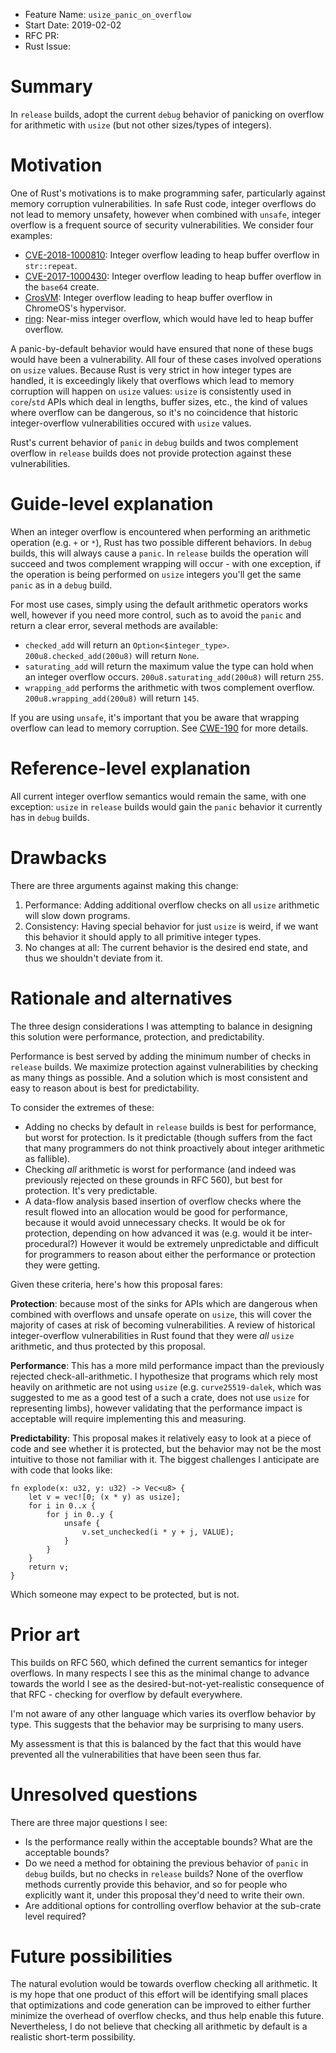 - Feature Name: `usize_panic_on_overflow`
- Start Date: 2019-02-02
- RFC PR:
- Rust Issue:

# Summary
[summary]: #summary

In `release` builds, adopt the current `debug` behavior of panicking on overflow
for arithmetic with `usize` (but not other sizes/types of integers).

# Motivation
[motivation]: #motivation

One of Rust's motivations is to make programming safer, particularly against
memory corruption vulnerabilities. In safe Rust code, integer overflows do not
lead to memory unsafety, however when combined with `unsafe`, integer overflow
is a frequent source of security vulnerabilities. We consider four examples:

- [CVE-2018-1000810](https://groups.google.com/d/msg/rustlang-security-announcements/CmSuTm-SaU0/AzVznVcTCgAJ):
  Integer overflow leading to heap buffer overflow in `str::repeat`.
- [CVE-2017-1000430](https://github.com/alicemaz/rust-base64/commit/24ead980daf11ba563e4fb2516187a56a71ad319):
  Integer overflow leading to heap buffer overflow in the `base64` create.
- [CrosVM](https://bugs.chromium.org/p/chromium/issues/detail?id=892904): Integer
  overflow leading to heap buffer overflow in ChromeOS's hypervisor.
- [ring](https://github.com/briansmith/ring/issues/742): Near-miss integer
  overflow, which would have led to heap buffer overflow.

A panic-by-default behavior would have ensured that none of these bugs would
have been a vulnerability. All four of these cases involved operations on
`usize` values. Because Rust is very strict in how integer types are handled, it
is exceedingly likely that overflows which lead to memory corruption will happen
on `usize` values: `usize` is consistently used in `core`/`std` APIs which deal
in lengths, buffer sizes, etc., the kind of values where overflow can be
dangerous, so it's no coincidence that historic integer-overflow vulnerabilities
occured with `usize` values.

Rust's current behavior of `panic` in `debug` builds and twos complement
overflow in `release` builds does not provide protection against these
vulnerabilities.

# Guide-level explanation
[guide-level-explanation]: #guide-level-explanation

When an integer overflow is encountered when performing an arithmetic operation
(e.g. `+` or `*`), Rust has two possible different behaviors. In `debug` builds,
this will always cause a `panic`. In `release` builds the operation will succeed
and twos complement wrapping will occur - with one exception, if the operation
is being performed on `usize` integers you'll get the same `panic` as in a
`debug` build.

For most use cases, simply using the default arithmetic operators works well,
however if you need more control, such as to avoid the `panic` and return a
clear error, several methods are available:

- `checked_add` will return an `Option<$integer_type>`.
  `200u8.checked_add(200u8)`  will return `None`.
- `saturating_add` will return the maximum value the type can hold when an
  integer overflow occurs. `200u8.saturating_add(200u8)` will return `255`.
- `wrapping_add` performs the arithmetic with twos complement overflow.
  `200u8.wrapping_add(200u8)` will return `145`.

If you are using `unsafe`, it's important that you be aware that wrapping
overflow can lead to memory corruption. See
[CWE-190](https://cwe.mitre.org/data/definitions/190.html) for more details.

# Reference-level explanation
[reference-level-explanation]: #reference-level-explanation

All current integer overflow semantics would remain the same, with one
exception: `usize` in `release` builds would gain the `panic` behavior it
currently has in `debug` builds.

# Drawbacks
[drawbacks]: #drawbacks

There are three arguments against making this change:

1. Performance: Adding additional overflow checks on all `usize` arithmetic will
   slow down programs.
2. Consistency: Having special behavior for just `usize` is weird, if we want
   this behavior it should apply to all primitive integer types.
3. No changes at all: The current behavior is the desired end state, and thus we
   shouldn't deviate from it.

# Rationale and alternatives
[rationale-and-alternatives]: #rationale-and-alternatives

The three design considerations I was attempting to balance in designing this
solution were performance, protection, and predictability.

Performance is best served by adding the minimum number of checks in `release`
builds. We maximize protection against vulnerabilities by checking as many
things as possible. And a solution which is most consistent and easy to reason
about is best for predictability.

To consider the extremes of these:

- Adding no checks by default in `release` builds is best for performance, but
  worst for protection. Is it predictable (though suffers from the fact that
  many programmers do not think proactively about integer arithmetic as
  fallible).
- Checking *all* arithmetic is worst for performance (and indeed was previously
  rejected on these grounds in RFC 560), but best for protection. It's very
  predictable.
- A data-flow analysis based insertion of overflow checks where the result
  flowed into an allocation would be good for performance, because it would
  avoid unnecessary checks. It would be ok for protection, depending on how
  advanced it was (e.g. would it be inter-procedural?) However it would be
  extremely unpredictable and difficult for programmers to reason about either
  the performance or protection they were getting.

Given these criteria, here's how this proposal fares:

**Protection**: because most of the sinks for APIs which are dangerous when
combined with overflows and unsafe operate on `usize`, this will cover the
majority of cases at risk of becoming vulnerabilities. A review of historical
integer-overflow vulnerabilities in Rust found that they were *all* `usize`
arithmetic, and thus protected by this proposal.

**Performance**: This has a more mild performance impact than the previously
rejected check-all-arithmetic. I hypothesize that programs which rely most
heavily on arithmetic are not using `usize` (e.g. `curve25519-dalek`, which
was suggested to me as a good test of a such a crate, does not use `usize` for
representing limbs), however validating that the performance impact is
acceptable will require implementing this and measuring.

**Predictability**: This proposal makes it relatively easy to look at a piece of
code and see whether it is protected, but the behavior may not be the most
intuitive to those not familiar with it. The biggest challenges I anticipate are
with code that looks like:

```
fn explode(x: u32, y: u32) -> Vec<u8> {
    let v = vec![0; (x * y) as usize];
    for i in 0..x {
        for j in 0..y {
            unsafe {
                v.set_unchecked(i * y + j, VALUE);
            }
        }
    }
    return v;
}
```

Which someone may expect to be protected, but is not.

# Prior art
[prior-art]: #prior-art

This builds on RFC 560, which defined the current semantics for integer
overflows. In many respects I see this as the minimal change to advance towards
the world I see as the desired-but-not-yet-realistic consequence of that RFC -
checking for overflow by default everywhere.

I'm not aware of any other language which varies its overflow behavior by type.
This suggests that the behavior may be surprising to many users.

My assessment is that this is balanced by the fact that this would have
prevented all the vulnerabilities that have been seen thus far.

# Unresolved questions
[unresolved-questions]: #unresolved-questions

There are three major questions I see:

- Is the performance really within the acceptable bounds? What are the
  acceptable bounds?
- Do we need a method for obtaining the previous behavior of `panic` in `debug`
  builds, but no checks in `release` builds? None of the overflow methods
  currently provide this behavior, and so for people who explicitly want it,
  under this proposal they'd need to write their own.
- Are additional options for controlling overflow behavior at the sub-crate
  level required?

# Future possibilities
[future-possibilities]: #future-possibilities

The natural evolution would be towards overflow checking all arithmetic. It is
my hope that one product of this effort will be identifying small places that
optimizations and code generation can be improved to either further minimize the
overhead of overflow checks, and thus help enable this future. Nevertheless, I
do not believe that checking all arithmetic by default is a realistic short-term
possibility.
